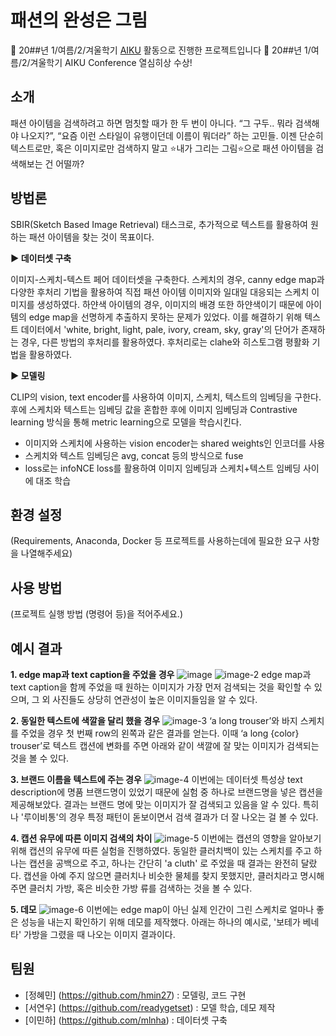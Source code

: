 # 패션의 완성은 그림

📢 20##년 1/여름/2/겨울학기 [AIKU](https://github.com/AIKU-Official) 활동으로 진행한 프로젝트입니다
🎉 20##년 1/여름/2/겨울학기 AIKU Conference 열심히상 수상!

## 소개
패션 아이템을 검색하려고 하면 멈칫할 때가 한 두 번이 아니다. “그 구두.. 뭐라 검색해야 나오지?”, “요즘 이런 스타일이 유행이던데 이름이 뭐더라” 하는 고민들. 이젠 단순히 텍스트로만, 혹은 이미지로만 검색하지 말고 ⭐️내가 그리는 그림⭐️으로 패션 아이템을 검색해보는 건 어떨까?

## 방법론
SBIR(Sketch Based Image Retrieval) 태스크로, 추가적으로 텍스트를 활용하여 원하는 패션 아이템을 찾는 것이 목표이다. 


**▶️ 데이터셋 구축**

이미지-스케치-텍스트 페어 데이터셋을 구축한다. 스케치의 경우, canny edge map과 다양한 후처리 기법을 활용하여 직접 패션 아이템 이미지와 일대일 대응되는 스케치 이미지를 생성하였다. 하얀색 아이템의 경우, 이미지의 배경 또한 하얀색이기 때문에 아이템의 edge map을 선명하게 추출하지 못하는 문제가 있었다. 이를 해결하기 위해 텍스트 데이터에서 'white, bright, light, pale, ivory, cream, sky, gray'의 단어가 존재하는 경우, 다른 방법의 후처리를 활용하였다.
후처리로는 clahe와 히스토그램 평활화 기법을 활용하였다.

**▶️ 모델링**

CLIP의 vision, text encoder를 사용하여 이미지, 스케치, 텍스트의 임베딩을 구한다. 후에 스케치와 텍스트는 임베딩 값을 혼합한 후에 이미지 임베딩과 Contrastive learning 방식을 통해 metric learning으로 모델을 학습시킨다. 
 
- 이미지와 스케치에 사용하는 vision encoder는 shared weights인 인코더를 사용
- 스케치와 텍스트 임베딩은 avg, concat 등의 방식으로 fuse
- loss로는 infoNCE loss를 활용하여 이미지 임베딩과 스케치+텍스트 임베딩 사이에 대조 학습

## 환경 설정

(Requirements, Anaconda, Docker 등 프로젝트를 사용하는데에 필요한 요구 사항을 나열해주세요)

## 사용 방법

(프로젝트 실행 방법 (명령어 등)을 적어주세요.)

## 예시 결과
**1. edge map과 text caption을 주었을 경우**
![image](https://github.com/user-attachments/assets/2b06e9aa-8e01-4a36-9a80-18f7dbbd57e2)
![image-2](https://github.com/user-attachments/assets/0b12b611-b2d0-4fa6-86d1-4bd49ed4790a)
edge map과 text caption을 함께 주었을 때 원하는 이미지가 가장 먼저 검색되는 것을 확인할 수 있으며, 그 외 사진들도 상당히 연관성이 높은 이미지들임을 알 수 있다. 

**2. 동일한 텍스트에 색깔을 달리 했을 경우**
![image-3](https://github.com/user-attachments/assets/6072a7d9-00fc-41b2-bb8c-b05a6d69ff65)
‘a long trouser’와 바지 스케치를 주었을 경우 첫 번째 row의 왼쪽과 같은 결과를 얻는다. 이때 ‘a long {color} trouser’로 텍스트 캡션에 변화를 주면 아래와 같이 색깔에 잘 맞는 이미지가 검색되는 것을 볼 수 있다. 

**3. 브랜드 이름을 텍스트에 주는 경우**
![image-4](https://github.com/user-attachments/assets/054911cb-6a76-49ef-b38f-0a9e6b35fdd4)
이번에는 데이터셋 특성상 text description에 명품 브랜드명이 있었기 때문에 실험 중 하나로 브랜드명을 넣은 캡션을 제공해보았다. 결과는 브랜드 명에 맞는 이미지가 잘 검색되고 있음을 알 수 있다. 특히나 '루이비통'의 경우 특정 패턴이 돋보이면서 검색 결과가 더 잘 나오는 걸 볼 수 있다.

**4. 캡션 유무에 따른 이미지 검색의 차이**
![image-5](https://github.com/user-attachments/assets/f183cd00-09c1-417c-b340-887485aaccda)
이번에는 캡션의 영향을 알아보기 위해 캡션의 유무에 따른 실험을 진행하였다. 동일한 클러치백이 있는 스케치를 주고 하나는 캡션을 공백으로 주고, 하나는 간단히 'a cluth' 로 주었을 때 결과는 완전히 달랐다. 캡션을 아예 주지 않으면 클러치나 비슷한 물체를 찾지 못했지만, 클러치라고 명시해주면 클러치 가방, 혹은 비슷한 가방 류를 검색하는 것을 볼 수 있다. 

**5. 데모**
![image-6](https://github.com/user-attachments/assets/eb4f3e4e-0c66-46f2-83eb-e8858bc23f2a)
이번에는 edge map이 아닌 실제 인간이 그린 스케치로 얼마나 좋은 성능을 내는지 확인하기 위해 데모를 제작했다. 아래는 하나의 예시로, '보테가 베네타' 가방을 그렸을 때 나오는 이미지 결과이다. 

## 팀원
- [정혜민] (https://github.com/hmin27) : 모델링, 코드 구현
- [서연우] (https://github.com/readygetset) : 모델 학습, 데모 제작
- [이민하] (https://github.com/mlnha) : 데이터셋 구축
